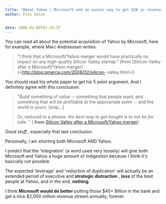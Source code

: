 ```yaml
---
title: "About Yahoo / Microsoft and an easier way to get $2B in revenue annually"
author: Pito Salas


date: 2008-02-09T01:19:37
---
```




You can read all about the potential acquisition of Yahoo by Microsoft, here
for example, where Marc Andreessen writes:

> "I think that a Microsoft/Yahoo merger would have practically no impact on
> any high-quality Silicon Valley startup." (from [Silicon Valley after a
> Microsoft/Yahoo merger](<http://blog.pmarca.com/2008/02/silicon-
> valley.html>))

You should read his whole paper to get his 5 point argument. And I definitely
agree with this conclusion:

> "Build something of value -- something that people want, and something that
> will be profitable at the appropriate point -- and the world is yours.
> [snip…]
>
> Or, reduced to a phrase: _the best way to get bought is to not be for sale._
> " ( **from** [Silicon Valley after a Microsoft/Yahoo
> merger](<http://blog.pmarca.com/2008/02/silicon-valley.html>))

_Good stuff_ , especially that last conclusion.

Personally, I am shorting both Microsoft AND Yahoo.

I predict that the 'integration' (a word used very loosely) will give both
Microsoft and Yahoo a huge amount of indigestion because I think it's
basically not possible.

The expected 'leverage' and 'reduction of duplication' will actually be an
extended period of executive and **strategic distraction** , **loss** of the
best people at Yahoo, and in the end, **nothing**.

I think **Microsoft would do better** putting those $40+ Billion in the bank
and get a nice $2,000 million revenue stream annually, forever.


